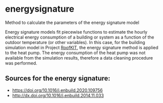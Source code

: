 # energysignature
Method to calculate the parameters of the energy signature model

Energy signature models fit piecewise functions to estimate the hourly electrical energy consumption of a building or system as a function of the outdoor temperature (or other variables). In this case, for the building simulation model in Project [RoofKIT](https://roofkit.de/en), the energy signature method is applied to the heat pump. The energy consumption of the heat pump was not available from the simulation results, therefore a data cleaning procedure was performed.  

## Sources for the energy signature: 
- https://doi.org/10.1016/j.enbuild.2020.109756
- http://dx.doi.org/10.1016/j.enbuild.2014.11.033
